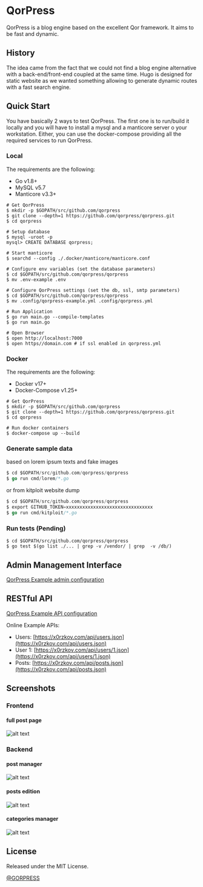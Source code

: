 # QorPress 

QorPress is a blog engine based on the excellent Qor framework. It aims to be fast and dynamic.

## History
The idea came from the fact that we could not find a blog engine alternative with a back-end/front-end coupled at the same time. 
Hugo is designed for static website as we wanted something allowing to generate dynamic routes with a fast search engine.

## Quick Start

You have basically 2 ways to test QorPress. The first one is to run/build it locally and you will have to install a mysql and a manticore server o your workstation. Either, you can use the docker-compose providing all the required services to run QorPress.

### Local

The requirements are the following:
* Go v1.8+
* MySQL v5.7
* Manticore v3.3+

```shell
# Get QorPress
$ mkdir -p $GOPATH/src/github.com/qorpress
$ git clone --depth=1 https://github.com/qorpress/qorpress.git
$ cd qorpress

# Setup database
$ mysql -uroot -p
mysql> CREATE DATABASE qorpress;

# Start manticore
$ searchd --config ./.docker/manticore/manticore.conf

# Configure env variables (set the database parameters)
$ cd $GOPATH/src/github.com/qorpress/qorpress
$ mv .env-example .env

# Configure QorPress settings (set the db, ssl, smtp parameters)
$ cd $GOPATH/src/github.com/qorpress/qorpress
$ mv .config/qorpress-example.yml .config/qorpress.yml

# Run Application 
$ go run main.go --compile-templates
$ go run main.go

# Open Browser
$ open http://localhost:7000
$ open https//domain.com # if ssl enabled in qorpress.yml
```

### Docker

The requirements are the following:
* Docker v17+
* Docker-Compose v1.25+

```shell
# Get QorPress
$ mkdir -p $GOPATH/src/github.com/qorpress
$ git clone --depth=1 https://github.com/qorpress/qorpress.git
$ cd qorpress

# Run docker containers
$ docker-compose up --build
```

### Generate sample data

based on lorem ipsum texts and fake images
```go
$ cd $GOPATH/src/github.com/qorpress/qorpress
$ go run cmd/lorem/*.go
```

or from kitploit website dump

```go
$ cd $GOPATH/src/github.com/qorpress/qorpress
$ export GITHUB_TOKEN=xxxxxxxxxxxxxxxxxxxxxxxxxxxxxxxx
$ go run cmd/kitploit/*.go
```

### Run tests (Pending)

```
$ cd $GOPATH/src/github.com/qorpress/qorpress
$ go test $(go list ./... | grep -v /vendor/ | grep  -v /db/)
```

## Admin Management Interface

[QorPress Example admin configuration](https://github.com/qorpress/qorpress/blob/master/pkg/config/admin/admin.go)

## RESTful API

[QorPress Example API configuration](https://github.com/qorpress/qorpress/blob/master/pkg/config/api/api.go)

Online Example APIs:

* Users: [https://x0rzkov.com/api/users.json](https://x0rzkov.com/api/users.json)
* User 1: [https://x0rzkov.com/api/users/1.json](https://x0rzkov.com/api/users/1.json)
* Posts: [https://x0rzkov.com/api/posts.json](https://x0rzkov.com/api/posts.json)

## Screenshots

### Frontend
#### full post page
![alt text](docs/screenshots/frontend-post_page.png "post page")

### Backend
#### post manager
![alt text](docs/screenshots/backend-list_posts.png "backend list posts")
#### posts edition
![alt text](docs/screenshots/backend-edit_posts.png "backend edit posts")
#### categories manager
![alt text](docs/screenshots/backend-categories.png "backend categories")


## License

Released under the MIT License.

[@GORPRESS](https://twitter.com/gorpress)
